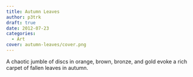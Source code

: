 ```yaml
---
title: Autumn Leaves
author: p3trk
draft: true
date: 2012-07-23
categories:
  - Art
cover: autumn-leaves/cover.png
---
```

A chaotic jumble of discs in orange, brown, bronze, and gold evoke a rich carpet of fallen leaves in autumn.
